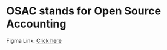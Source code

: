 # OSAC stands for Open Source Accounting 

Figma Link: [Click here](https://www.figma.com/design/BEr8UVNfTQGmgKeTuyYeKn/OSAC?node-id=0-1&t=8wynaCJPTuSa6jFZ-1)